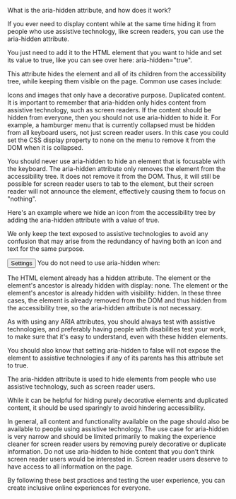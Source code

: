<!-- @format -->

What is the aria-hidden attribute, and how does it work?

If you ever need to display content while at the same time hiding it from people who use assistive technology, like screen readers, you can use the aria-hidden attribute.

You just need to add it to the HTML element that you want to hide and set its value to true, like you can see over here: aria-hidden="true".

This attribute hides the element and all of its children from the accessibility tree, while keeping them visible on the page. Common use cases include:

Icons and images that only have a decorative purpose.
Duplicated content.
It is important to remember that aria-hidden only hides content from assistive technology, such as screen readers. If the content should be hidden from everyone, then you should not use aria-hidden to hide it. For example, a hamburger menu that is currently collapsed must be hidden from all keyboard users, not just screen reader users. In this case you could set the CSS display property to none on the menu to remove it from the DOM when it is collapsed.

You should never use aria-hidden to hide an element that is focusable with the keyboard. The aria-hidden attribute only removes the element from the accessibility tree. It does not remove it from the DOM. Thus, it will still be possible for screen reader users to tab to the element, but their screen reader will not announce the element, effectively causing them to focus on "nothing".

Here's an example where we hide an icon from the accessibility tree by adding the aria-hidden attribute with a value of true.

We only keep the text exposed to assistive technologies to avoid any confusion that may arise from the redundancy of having both an icon and text for the same purpose.

<button>
  <i class="fa-solid fa-gear" aria-hidden="true"></i>
  <span class="label">Settings</span>
</button>
You do not need to use aria-hidden when:

The HTML element already has a hidden attribute.
The element or the element's ancestor is already hidden with display: none.
The element or the element's ancestor is already hidden with visibility: hidden.
In these three cases, the element is already removed from the DOM and thus hidden from the accessibility tree, so the aria-hidden attribute is not necessary.

As with using any ARIA attributes, you should always test with assistive technologies, and preferably having people with disabilities test your work, to make sure that it's easy to understand, even with these hidden elements.

You should also know that setting aria-hidden to false will not expose the element to assistive technologies if any of its parents has this attribute set to true.

The aria-hidden attribute is used to hide elements from people who use assistive technology, such as screen reader users.

While it can be helpful for hiding purely decorative elements and duplicated content, it should be used sparingly to avoid hindering accessibility.

In general, all content and functionality available on the page should also be available to people using assistive technology. The use case for aria-hidden is very narrow and should be limited primarily to making the experience cleaner for screen reader users by removing purely decorative or duplicate information. Do not use aria-hidden to hide content that you don’t think screen reader users would be interested in. Screen reader users deserve to have access to all information on the page.

By following these best practices and testing the user experience, you can create inclusive online experiences for everyone.

